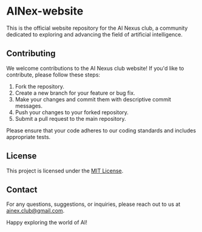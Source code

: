 # AINex-website

This is the official website repository for the AI Nexus club, a community dedicated to exploring and advancing the field of artificial intelligence.

## Contributing

We welcome contributions to the AI Nexus club website! If you'd like to contribute, please follow these steps:

1. Fork the repository.
2. Create a new branch for your feature or bug fix.
3. Make your changes and commit them with descriptive commit messages.
4. Push your changes to your forked repository.
5. Submit a pull request to the main repository.

Please ensure that your code adheres to our coding standards and includes appropriate tests.

## License

This project is licensed under the [MIT License](LICENSE).

## Contact

For any questions, suggestions, or inquiries, please reach out to us at [ainex.club@gmail.com](mailto:ainex.club@gmail.com).

Happy exploring the world of AI!

